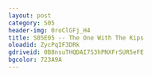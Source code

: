 ```yaml
---
layout: post 
category: S05 
header-img: 0roClGFj_H4 
title: S05E05 -- The One With The Kips 
oloadid: ZycPqIF3DRk 
gdriveid: 0B8nsuTHQDAI7S3hPNXFrSUR5eFE 
bgcolor: 723A9A
--- 
```

<!--more--> 
